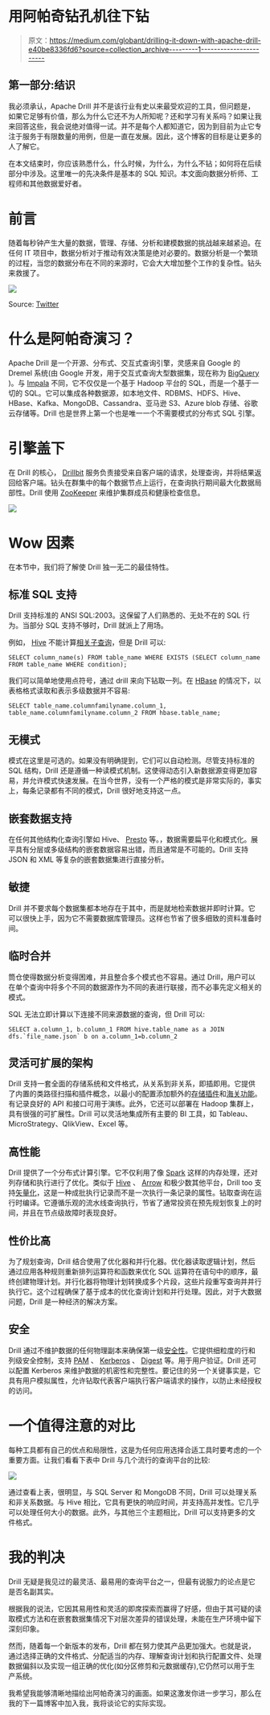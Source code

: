 # 用阿帕奇钻孔机往下钻

> 原文：<https://medium.com/globant/drilling-it-down-with-apache-drill-e40be8336fd6?source=collection_archive---------1----------------------->

## 第一部分:结识

我必须承认，Apache Drill 并不是该行业有史以来最受欢迎的工具，但问题是，如果它足够有价值，那么为什么它还不为人所知呢？还和学习有关系吗？如果让我来回答这些，我会说绝对值得一试。并不是每个人都知道它，因为到目前为止它专注于服务于有限数量的用例，但是一直在发展。因此，这个博客的目标是让更多的人了解它。

在本文结束时，你应该熟悉什么，什么时候，为什么，为什么不钻；如何将在后续部分中涉及。这里唯一的先决条件是基本的 SQL 知识。本文面向数据分析师、工程师和其他数据爱好者。

# **前言**

随着每秒钟产生大量的数据，管理、存储、分析和建模数据的挑战越来越紧迫。在任何 IT 项目中，数据分析对于推动有效决策是绝对必要的。数据分析是一个繁琐的过程，当您的数据分布在不同的来源时，它会大大增加整个工作的复杂性。钻头来救援了。

![](img/d8806c1e491b9dae8ac8205cbc851911.png)

Source: [Twitter](https://twitter.com/microsoftteams/status/1288547380065959939)

# **什么是阿帕奇演习？**

Apache Drill 是一个开源、分布式、交互式查询引擎，灵感来自 Google 的 Dremel 系统(由 Google 开发，用于交互式查询大型数据集，现在称为 [BigQuery](https://cloud.google.com/bigquery/docs/introduction) )。与 [Impala](https://impala.apache.org/overview.html) 不同，它不仅仅是一个基于 Hadoop 平台的 SQL，而是一个基于一切的 SQL。它可以集成各种数据源，如本地文件、RDBMS、HDFS、Hive、HBase、Kafka、MongoDB、Cassandra、亚马逊 S3、Azure blob 存储、谷歌云存储等。Drill 也是世界上第一个也是唯一一个不需要模式的分布式 SQL 引擎。

# **引擎盖下**

在 Drill 的核心， [Drillbit](https://drill.apache.org/architecture/) 服务负责接受来自客户端的请求，处理查询，并将结果返回给客户端。钻头在群集中的每个数据节点上运行，在查询执行期间最大化数据局部性。Drill 使用 [ZooKeeper](https://zookeeper.apache.org/) 来维护集群成员和健康检查信息。

![](img/cad108c7140a9ed00f5fe8c948d8b83f.png)

# **Wow 因素**

在本节中，我们将了解使 Drill 独一无二的最佳特性。

## **标准 SQL 支持**

Drill 支持标准的 ANSI SQL:2003。这保留了人们熟悉的、无处不在的 SQL 行为。当部分 SQL 支持不够时，Drill 就派上了用场。

例如， [Hive](https://hive.apache.org/) 不能计算[相关子查询](https://www.geeksforgeeks.org/sql-correlated-subqueries/)，但是 Drill 可以:

```
SELECT column_name(s) FROM table_name WHERE EXISTS (SELECT column_name FROM table_name WHERE condition);
```

我们可以简单地使用点符号，通过 drill 来向下钻取一列。在 [HBase](https://hbase.apache.org/) 的情况下，以表格格式读取和表示多级数据并不容易:

```
SELECT table_name.columnfamilyname.column_1, table_name.columnfamilyname.column_2 FROM hbase.table_name;
```

## **无模式**

模式在这里是可选的。如果没有明确提到，它们可以自动检测。尽管支持标准的 SQL 结构，Drill 还是遵循一种读模式机制。这使得动态引入新数据源变得更加容易，并允许模式快速发展。在当今世界，没有一个严格的模式是非常实际的，事实上，每条记录都有不同的模式，Drill 很好地支持这一点。

## **嵌套数据支持**

在任何其他结构化查询引擎如 Hive、 [Presto](https://prestodb.io/docs/current/overview.html) 等。，数据需要扁平化和模式化。展平具有分层或多级结构的嵌套数据容易出错，而且通常是不可能的。Drill 支持 JSON 和 XML 等复杂的嵌套数据集进行直接分析。

## 敏捷

Drill 并不要求每个数据集都本地存在于其中，而是就地检索数据并即时计算。它可以很快上手，因为它不需要数据库管理员。这样也节省了很多细致的资料准备时间。

## **临时合并**

筒仓使得数据分析变得困难，并且整合多个模式也不容易。通过 Drill，用户可以在单个查询中将多个不同的数据源作为不同的表进行联接，而不必事先定义相关的模式。

SQL 无法立即计算以下连接不同来源数据的查询，但 Drill 可以:

```
SELECT a.column_1, b.column_1 FROM hive.table_name as a JOIN dfs.`file_name.json` b on a.column_1=b.column_2
```

## **灵活可扩展的架构**

Drill 支持一套全面的存储系统和文件格式，从关系到非关系，即插即用。它提供了内置的类路径扫描和插件概念，以最小的配置添加额外的[存储插件](https://drill.apache.org/docs/connect-a-data-source/)和[海关功能](https://drill.apache.org/docs/develop-custom-functions/)。有记录良好的 API 和接口可用于演练。此外，它还可以部署在 Hadoop 集群上，具有很强的可扩展性。Drill 可以灵活地集成所有主要的 BI 工具，如 Tableau、MicroStrategy、QlikView、Excel 等。

## **高性能**

Drill 提供了一个分布式计算引擎。它不仅利用了像 [Spark](https://spark.apache.org) 这样的内存处理，还对列存储和执行进行了优化。类似于 [Hive](https://hive.apache.org/index.html) 、 [Arrow](https://arrow.apache.org/docs/) 和极少数其他平台，Drill too 支持[矢量化](https://docs.cloudera.com/HDPDocuments/HDP2/HDP-2.6.3/bk_data-access/content/query-vectorization.html)，这是一种成批执行记录而不是一次执行一条记录的属性。钻取查询在运行时编译。它遵循乐观的流水线查询执行，节省了通常投资在预先规划恢复上的时间，并且在节点级故障时表现良好。

## **性价比高**

为了规划查询，Drill 结合使用了优化器和并行化器。优化器读取逻辑计划，然后通过应用各种规则重新排列运算符和函数来优化 SQL 运算符在语句中的顺序，最终创建物理计划。并行化器将物理计划转换成多个片段，这些片段重写查询并并行执行它。这个过程确保了基于成本的优化查询计划和并行处理。因此，对于大数据问题，Drill 是一种经济的解决方案。

## **安全**

Drill 通过不维护数据的任何物理副本来确保第一级[安全性](https://drill.apache.org/docs/securing-drill/)。它提供细粒度的行和列级安全控制，支持 [PAM](https://www.redhat.com/sysadmin/pluggable-authentication-modules-pam) 、 [Kerberos](https://en.wikipedia.org/wiki/Kerberos_(protocol)) 、 [Digest](https://en.wikipedia.org/wiki/Digest_access_authentication) 等。用于用户验证。Drill 还可以配置 Kerberos 来维护数据的机密性和完整性。要记住的另一个关键事实是，它具有用户模拟属性，允许钻取代表客户端执行客户端请求的操作，以防止未经授权的访问。

# **一个值得注意的对比**

每种工具都有自己的优点和局限性，这是为任何应用选择合适工具时要考虑的一个重要方面。让我们看看下表中 Drill 与几个流行的查询平台的比较:

![](img/eb5630b0e97da0e8725384f147bd483f.png)

通过查看上表，很明显，与 SQL Server 和 MongoDB 不同，Drill 可以处理关系和非关系数据。与 Hive 相比，它具有更快的响应时间，并支持高并发性。它几乎可以处理任何大小的数据。此外，与其他三个主题相比，Drill 可以支持更多的文件格式。

# **我的判决**

Drill 无疑是我见过的最灵活、最易用的查询平台之一，但最有说服力的论点是它是否名副其实。

根据我的说法，它因其易用性和灵活的即席探索而赢得了好感，但由于其可疑的读取模式方法和在嵌套数据集情况下对层次差异的错误处理，未能在生产环境中留下深刻印象。

然而，随着每一个新版本的发布，Drill 都在努力使其产品更加强大。也就是说，通过选择正确的文件格式、分配适当的内存、理解查询计划和执行配置文件、处理数据偏斜以及实现一组正确的优化(如分区修剪和元数据缓存),它仍然可以用于生产系统。

我希望我能够清晰地描绘出阿帕奇演习的画面。如果这激发你进一步学习，那么在我的下一篇博客中加入我，我将谈论它的实际实现。